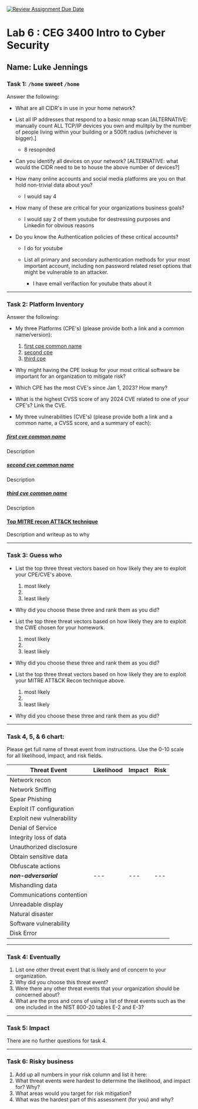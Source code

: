 [![Review Assignment Due Date](https://classroom.github.com/assets/deadline-readme-button-22041afd0340ce965d47ae6ef1cefeee28c7c493a6346c4f15d667ab976d596c.svg)](https://classroom.github.com/a/xJuhvB5m)
# Lab 6 : CEG 3400 Intro to Cyber Security

## Name: Luke Jennings

### Task 1: `/home` sweet `/home`

Answer the following:

* What are all CIDR's in use in your home network?
* List all IP addresses that respond to a basic nmap scan [ALTERNATIVE: manually count ALL TCP/IP devices you own and mulitply by the number of people living within your building or a 500ft radius (whichever is bigger).]

	* 8 resopnded 

* Can you identify all devices on your network? [ALTERNATIVE: what would the CIDR need to be to house the above number of devices?]
* How many online accounts and social media platforms are you on
  that hold non-trivial data about you?

	* I would say 4

* How many of these are critical for your organizations business goals?

	* I would say 2 of them youtube for destressing purposes and Linkedin for obvious reasons

* Do you know the Authentication policies of these critical accounts?

	* I do for youtube 

  * List all primary and secondary authentication methods for your most 
    important account, including non password related reset options 
    that might be vulnerable to an attacker.
	
	* I have email verifaction for youtube thats about it

---

### Task 2: Platform Inventory

Answer the following:

* My three Platforms (CPE's) (please provide both a link and a common name/version):
  1. [first cpe common name](https://nvd.nist.gov/products/cpe/detail/37BD85E3-C0C2-459B-AFE5-72A030EC19D8)
  2. [second cpe](https://nvd.nist.gov/products/cpe/detail/680992?namingFormat=2.3&orderBy=CPEURI&keyword=cpe%3A2.3%3Aa%3Amicrosoft%3Avisual_studio_code&status=FINAL%2CDEPRECATED) 
  3. [third cpe](thrid.com)
* Why might having the CPE lookup for your most critical software be important
  for an organization to mitigate risk?
* Which CPE has the most CVE's since Jan 1, 2023?  How many?
* What is the highest CVSS score of any 2024 CVE related to one of your CPE's?  Link the CVE.

* My three vulnerabilities (CVE's) (please provide both a link and a common name, a CVSS score, and a summary of each):

##### [first cve common name](www.first-cve-link.com)

Description

##### [second cve common name](www.second-cve-link.com)

Description

##### [third cve common name](www.third-cve-link.com)

Description

#### [Top MITRE recon ATT&CK technique](link-to-technique)

Description and writeup as to why

---

### Task 3: Guess who

* List the top three threat vectors based on how likely they are to exploit your CPE/CVE's above.
  1. most likely
  2. 
  3. least likely
* Why did you choose these three and rank them as you did?

* List the top three threat vectors based on how likely they are to exploit the CWE chosen for your homework.
  1. most likely
  2. 
  3. least likely
* Why did you choose these three and rank them as you did?

* List the top three threat vectors based on how likely they are to exploit your MITRE ATT&CK Recon technique above.
  1. most likely
  2. 
  3. least likely
* Why did you choose these three and rank them as you did?

---

### Task 4, 5, & 6 chart:

Please get full name of threat event from instructions.  Use the 0-10 scale 
for all likelihood, impact, and risk fields.

| **Threat Event**         | **Likelihood** | **Impact** | **Risk** |
| ---                      | ---            | ---        | ---      |
| Network recon            |                |            |          |
| Network Sniffing         |                |            |          |
| Spear Phishing           |                |            |          |
| Exploit IT configuration |                |            |          |
| Exploit new vulnerability|                |            |          |
| Denial of Service        |                |            |          |
| Integrity loss of data   |                |            |          |
| Unauthorized disclosure  |                |            |          |
| Obtain sensitive data    |                |            |          |
| Obfuscate actions        |                |            |          |
| ***non-adversarial***    | ---            | ---        | ---      |
| Mishandling data         |                |            |          |
| Communications contention|                |            |          |
| Unreadable display       |                |            |          |
| Natural disaster         |                |            |          |
| Software vulnerability   |                |            |          |
| Disk Error               |                |            |          |

---

### Task 4: Eventually

1. List one other threat event that is likely and of concern to your organization.
2. Why did you choose this threat event?
3. Were there any other threat events that your organization should be concerned about?  
4. What are the pros and cons of using a list of threat events such as the one included
   in the NIST 800-20 tables E-2 and E-3?

---

### Task 5: Impact

There are no further questions for task 4.

---

### Task 6: Risky business

1. Add up all numbers in your risk column and list it here:
2. What threat events were hardest to determine the likelihood, and impact for? Why?
3. What areas would you target for risk mitigation?
4. What was the hardest part of this assessment (for you) and why?


